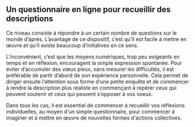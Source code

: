 ## Un questionnaire en ligne pour recueillir des descriptions

Ce niveau consiste à répondre  à un certain nombre de questions sur le monde d’après. L’avantage de ce dispositif, c’est qu’il est facile à mettre en œuvre et qu’il existe beaucoup d’initiatives en ce sens.

L’inconvénient, c’est que les moyens numériques, trop peu exigeants en temps et en réflexion, encouragent la simple expression spontanée. Pour éviter d’accumuler des vœux pieux, sans mesurer les difficultés, il est préférable de partir d’abord de son expérience personnelle. Cela permet de diriger ensuite l’attention sous forme d’une petite enquête et de commencer à rendre la description plus réaliste en commençant à repérer ceux qui peuvent soutenir et ceux qui peuvent s’opposer à vos voeux.

Dans tous les cas, il est essentiel de commencer à recueillir vos réflexions individuelles, au moyen d'un simple questionnaire, pour commencer à imaginer et à mettre en œuvre de nouvelles formes d'actions collectives.
